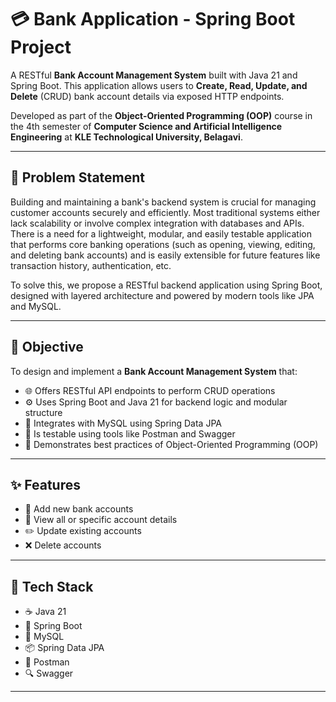 # 💳 Bank Application - Spring Boot Project

A RESTful **Bank Account Management System** built with Java 21 and Spring Boot. This application allows users to **Create, Read, Update, and Delete** (CRUD) bank account details via exposed HTTP endpoints.

Developed as part of the **Object-Oriented Programming (OOP)** course in the 4th semester of **Computer Science and Artificial Intelligence Engineering** at **KLE Technological University, Belagavi**.

---

## 🧠 Problem Statement

Building and maintaining a bank's backend system is crucial for managing customer accounts securely and efficiently. Most traditional systems either lack scalability or involve complex integration with databases and APIs. There is a need for a lightweight, modular, and easily testable application that performs core banking operations (such as opening, viewing, editing, and deleting bank accounts) and is easily extensible for future features like transaction history, authentication, etc.

To solve this, we propose a RESTful backend application using Spring Boot, designed with layered architecture and powered by modern tools like JPA and MySQL.

---

## 🎯 Objective

To design and implement a **Bank Account Management System** that:
- 🌐 Offers RESTful API endpoints to perform CRUD operations  
- ⚙️ Uses Spring Boot and Java 21 for backend logic and modular structure  
- 🐬 Integrates with MySQL using Spring Data JPA  
- 🧪 Is testable using tools like Postman and Swagger  
- 🧱 Demonstrates best practices of Object-Oriented Programming (OOP)  

---

## ✨ Features

- 🏦 Add new bank accounts  
- 👀 View all or specific account details  
- ✏️ Update existing accounts  
- ❌ Delete accounts  

---

## 🧰 Tech Stack

- ☕ Java 21  
- 🌱 Spring Boot  
- 🐬 MySQL  
- 📦 Spring Data JPA  
- 🧪 Postman  
- 🔍 Swagger  

---
